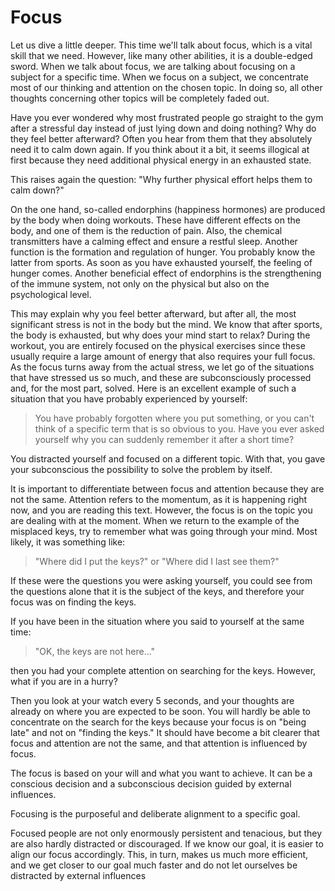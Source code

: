 # Focus
Let us dive a little deeper. This time we'll talk about focus, which is a vital skill that we need. However, like many other abilities, it is a double-edged sword. When we talk about focus, we are talking about focusing on a subject for a specific time. When we focus on a subject, we concentrate most of our thinking and attention on the chosen topic. In doing so, all other thoughts concerning other topics will be completely faded out.

Have you ever wondered why most frustrated people go straight to the gym after a stressful day instead of just lying down and doing nothing? Why do they feel better afterward? Often you hear from them that they absolutely need it to calm down again. If you think about it a bit, it seems illogical at first because they need additional physical energy in an exhausted state.

This raises again the question: "Why further physical effort helps them to calm down?"

On the one hand, so-called endorphins (happiness hormones) are produced by the body when doing workouts. These have different effects on the body, and one of them is the reduction of pain. Also, the chemical transmitters have a calming effect and ensure a restful sleep. Another function is the formation and regulation of hunger. You probably know the latter from sports. As soon as you have exhausted yourself, the feeling of hunger comes. Another beneficial effect of endorphins is the strengthening of the immune system, not only on the physical but also on the psychological level.

This may explain why you feel better afterward, but after all, the most significant stress is not in the body but the mind. We know that after sports, the body is exhausted, but why does your mind start to relax? During the workout, you are entirely focused on the physical exercises since these usually require a large amount of energy that also requires your full focus. As the focus turns away from the actual stress, we let go of the situations that have stressed us so much, and these are subconsciously processed and, for the most part, solved. Here is an excellent example of such a situation that you have probably experienced by yourself:

> You have probably forgotten where you put something, or you can't think of a specific term that is so obvious to you. Have you ever asked yourself why you can suddenly remember it after a short time?

You distracted yourself and focused on a different topic. With that, you gave your subconscious the possibility to solve the problem by itself.

It is important to differentiate between focus and attention because they are not the same. Attention refers to the momentum, as it is happening right now, and you are reading this text. However, the focus is on the topic you are dealing with at the moment. When we return to the example of the misplaced keys, try to remember what was going through your mind. Most likely, it was something like:

> "Where did I put the keys?" or "Where did I last see them?"

If these were the questions you were asking yourself, you could see from the questions alone that it is the subject of the keys, and therefore your focus was on finding the keys.

If you have been in the situation where you said to yourself at the same time:

> "OK, the keys are not here..."

then you had your complete attention on searching for the keys. However, what if you are in a hurry?

Then you look at your watch every 5 seconds, and your thoughts are already on where you are expected to be soon. You will hardly be able to concentrate on the search for the keys because your focus is on "being late" and not on "finding the keys." It should have become a bit clearer that focus and attention are not the same, and that attention is influenced by focus.

The focus is based on your will and what you want to achieve. It can be a conscious decision and a subconscious decision guided by external influences.

Focusing is the purposeful and deliberate alignment to a specific goal.

Focused people are not only enormously persistent and tenacious, but they are also hardly distracted or discouraged. If we know our goal, it is easier to align our focus accordingly. This, in turn, makes us much more efficient, and we get closer to our goal much faster and do not let ourselves be distracted by external influences
